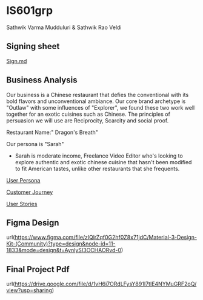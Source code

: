 # IS601grp
Sathwik Varma Mudduluri & Sathwik Rao Veldi

## Signing sheet
[Sign.md](Sign.md)

## Business Analysis
Our business is a Chinese restaurant that defies the conventional with its bold flavors and unconventional ambiance. Our core brand archetype is "Outlaw" with some influences of "Explorer", we found these two work well together for an exotic cuisines such as Chinese. The principles of persuasion we will use are Reciprocity, Scarcity and social proof. 

Restaurant Name:" Dragon's Breath"

Our persona is "Sarah"

- Sarah is moderate income, Freelance Video Editor who's looking to explore authentic and exotic chinese cuisine that hasn't been modified to fit American tastes, unlike other restaurants that she frequents.

[User Persona](Businessdocx/Persona.md)

[Customer Journey](Businessdocx/customerjourney.md)

[User Stories](Businessdocx/user-story.md)



## Figma Design
url(https://www.figma.com/file/zlQlrZqf0G2hf0Z8x71jdC/Material-3-Design-Kit-(Community)?type=design&node-id=11-1833&mode=design&t=AynlySI3OCHAORvd-0)

## Final Project Pdf
url(https://drive.google.com/file/d/1vH6i7ORdLFysY891I7tIE4NYMuGRF2oQ/view?usp=sharing)
